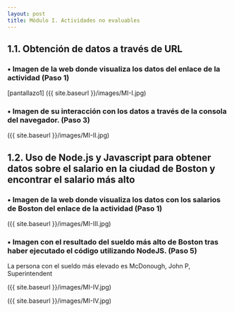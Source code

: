 ```yaml
---
layout: post
title: Módulo I. Actividades no evaluables
---
```

## 1.1.	Obtención de datos a través de URL

### •	Imagen de la web donde visualiza los datos del enlace de la actividad (Paso 1)

[pantallazo1] ({{ site.baseurl }}/images/MI-I.jpg)

### •	Imagen de su interacción con los datos a través de la consola del navegador. (Paso 3) 

({{ site.baseurl }}/images/MI-II.jpg)

## 1.2.	Uso de Node.js y Javascript para obtener datos sobre el salario en la ciudad de Boston y encontrar el salario más alto

### •	Imagen de la web donde visualiza los datos con los salarios de Boston del enlace de la actividad (Paso 1)

({{ site.baseurl }}/images/MI-III.jpg)

### •	Imagen con el resultado del sueldo más alto de Boston tras haber ejecutado el código utilizando NodeJS. (Paso 5)

La persona con el sueldo más elevado es McDonough, John P, Superintendent

({{ site.baseurl }}/images/MI-IV.jpg)

({{ site.baseurl }}/images/MI-IV.jpg)
